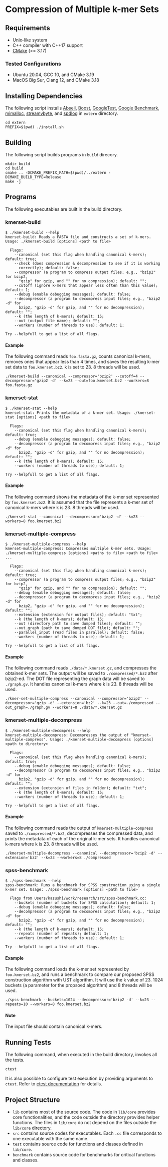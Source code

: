 # Compression of Multiple k-mer Sets

## Requirements

- Unix-like system
- C++ compiler with C++17 support
- [CMake](https://cmake.org/) (>= 3.17)

### Tested Configurations

- Ubuntu 20.04, GCC 10, and CMake 3.19
- MacOS Big Sur, Clang 12, and CMake 3.18

## Installing Dependencies

The following script installs [Abseil](https://abseil.io/),
[Boost](https://www.boost.org/),
[GoogleTest](https://github.com/google/googletest),
[Google Benchmark](https://github.com/google/benchmark),
[mimalloc](https://github.com/microsoft/mimalloc),
[streamvbyte](https://github.com/lemire/streamvbyte), and [spdlog](https://github.com/gabime/spdlog) in `extern`
directory.

```shell
cd extern
PREFIX=$(pwd) ./install.sh
```

## Building

The following script builds programs in `build` direcory.

```shell
mkdir build
cd build
cmake .. -DCMAKE_PREFIX_PATH=$(pwd)/../extern -DCMAKE_BUILD_TYPE=Release
make -j
```

## Programs

The following executables are built in the build directory.

### kmerset-build

```
$ ./kmerset-build --help     
kmerset-build: Reads a FASTA file and constructs a set of k-mers. Usage: ./kmerset-build [options] <path to file>

  Flags:
    --canonical (set this flag when handling canonical k-mers); default: true;
    --check (does compression & decompression to see if it is working
      correctly); default: false;
    --compressor (a program to compress output files; e.g., "bzip2" for bzip2,
      "gzip" for gzip, and "" for no compression); default: "";
    --cutoff (ignore k-mers that appear less often than this value); default: 1;
    --debug (enable debugging messages); default: false;
    --decompressor (a program to decompress input files; e.g., "bzip2 -d" for
      bzip2, "gzip -d" for gzip, and "" for no decompression); default: "";
    --k (the length of k-mers); default: 15;
    --out (output file name); default: "";
    --workers (number of threads to use); default: 1;

Try --helpfull to get a list of all flags.
```

#### Example

The following command reads `foo.fasta.gz`, counts canonical k-mers, removes ones that appear less than 4 times, and
saves the resulting k-mer set data to `foo.kmerset.bz2`. k is set to 23. 8 threads will be used.

```
./kmerset-build --canonical --compressor='bzip2' --cutoff=4 --decompressor='gzip2 -d' --k=23 --out=foo.kmerset.bz2 --workers=8 foo.fasta.gz
```

### kmerset-stat

```
$ ./kmerset-stat --help 
kmerset-stat: Prints the metadata of a k-mer set. Usage: ./kmerset-stat [options] <path to file>

  Flags:
    --canonical (set this flag when handling canonical k-mers); default: true;
    --debug (enable debugging messages); default: false;
    --decompressor (a program to decompress input files; e.g., "bzip2 -d" for
      bzip2, "gzip -d" for gzip, and "" for no decompression); default: "";
    --k (the length of k-mers); default: 15;
    --workers (number of threads to use); default: 1;

Try --helpfull to get a list of all flags.
```

#### Example

The following command shows the metadata of the k-mer set represented by `foo.kmerset.bz2`. It is assumed that the file
represents a k-mer set of canonical k-mers where k is 23. 8 threads will be used.

```
./kmerset-stat --canonical --decompressor='bzip2 -d' --k=23 --workers=8 foo.kmerset.bz2
```

### kmerset-multiple-compress

```
$ ./kmerset-multiple-compress --help 
kmerset-multiple-compress: Compresses multiple k-mer sets. Usage: ./kmerset-multiple-compress [options] <paths to file> <path to file> ...

  Flags:
    --canonical (set this flag when handling canonical k-mers); default: true;
    --compressor (a program to compress output files; e.g., "bzip2" for bzip2,
      "gzip" for gzip, and "" for no compression); default: "";
    --debug (enable debugging messages); default: false;
    --decompressor (a program to decompress input files; e.g., "bzip2 -d" for
      bzip2, "gzip -d" for gzip, and "" for no decompression); default: "";
    --extension (extension for output files); default: "txt";
    --k (the length of k-mers); default: 15;
    --out (directory path to save dumped files); default: "";
    --out_graph (path to save dumped DOT file); default: "";
    --parallel_input (read files in parallel); default: false;
    --workers (number of threads to use); default: 1;

Try --helpfull to get a list of all flags.
```

#### Example

The following command reads `./data/*.kmerset.gz`, and compresses the obtained k-mer sets. The output will be saved
to `./compressed/*.bz2` after bzip2-ed. The DOT file representing the graph data will be saved to `./graph.gv`. It
handles canonical k-mers where k is 23. 8 threads will be used.

```
./kmer-set-multiple-compress --canonical --compressor='bzip2' --decompressor='gzip -d' --extension='bz2' --k=23 --out=./compressed --out_graph=./graph.gv --workers=8 ./data/*.kmerset.gz
```

### kmerset-multiple-decompress

```
$ ./kmerset-multiple-decompress --help
kmerset-multiple-decompress: Decompresses the output of "kmerset-multiple-compress". Usage: ./kmerset-multiple-decompress [options] <path to directory>

  Flags:
    --canonical (set this flag when handling canonical k-mers); default: true;
    --debug (enable debugging messages); default: false;
    --decompressor (a program to decompress input files; e.g., "bzip2 -d" for
      bzip2, "gzip -d" for gzip, and "" for no decompression); default: "";
    --extension (extension of files in folder); default: "txt";
    --k (the length of k-mers); default: 15;
    --workers (number of threads to use); default: 1;

Try --helpfull to get a list of all flags.
```

#### Example

The following command reads the output of `kmerset-multiple-compress` saved to `./compressed/*.bz2`, decompresses the
compressed data, and prints the metadata of each of the original k-mer sets. It handles canonical k-mers where k is 23.
8 threads will be used.

```
./kmerset-multiple-decompress --canonical --decompressor='bzip2 -d' --extension='bz2' --k=23 --workers=8 ./compressed
```

### spss-benchmark

```
$ ./spss-benchmark --help
spss-benchmark: Runs a benchmark for SPSS construction using a single k-mer set. Usage: ./spss-benchmark [options] <path to file>

  Flags from Users/kazushi/work/research/src/spss-benchmark.cc:
    --buckets (number of buckets for SPSS calculation); default: 1;
    --debug (enable debugging messages); default: false;
    --decompressor (a program to decompress input files; e.g., "bzip2 -d" for
      bzip2, "gzip -d" for gzip, and "" for no decompression); default: "";
    --k (the length of k-mers); default: 15;
    --repeats (number of repeats); default: 1;
    --workers (number of threads to use); default: 1;

Try --helpfull to get a list of all flags.
```

#### Example

The following command loads the k-mer set represented by `foo.kmerset.bz2`, and runs a benchmark to compare our proposed
SPSS construction algorithm with UST algorithm. It will use the k value of 23. 1024 buckets (a parameter for the
propsoed algorithm) and 8 threads will be used.

```
./spss-benchmark --buckets=1024 --decompressor='bzip2 -d' --k=23 --repeats=10 --workers=8 foo.kmerset.bz2
```

#### Note

The input file should contain canonical k-mers.

## Running Tests

The following command, when executed in the build directory, invokes all the tests.

```
ctest
```

It is also possible to configure test execution by providing arguments to `ctest`. Refer
to [ctest documentation](https://cmake.org/cmake/help/latest/manual/ctest.1.html) for details.

## Project Structure

- `lib` contains most of the source code. The code in `lib/core` provides core functionalities, and the code outside the
  directory provides helper functions. The files in `lib/core` do not depend on the files outside the `lib/core`
  directory.
- `src` contains source codes for executables. Each `.cc` file corresponds to one executable with the same name.
- `test` contains source code for functions and classes defined in `lib/core`.
- `benchmark` contains source code for benchmarks for critical functions and classes.